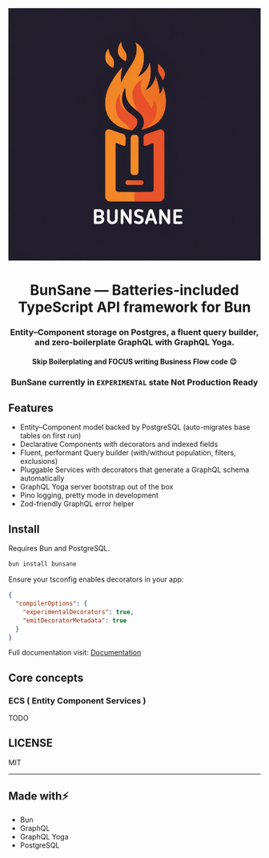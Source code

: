 <div align="center">

<img src="./BunSane.jpg" alt="BunSane" width="520" />

# BunSane — Batteries‑included TypeScript API framework for Bun

### Entity–Component storage on Postgres, a fluent query builder, and zero‑boilerplate GraphQL with GraphQL Yoga.
#### Skip Boilerplating and FOCUS writing Business Flow code 😉

### BunSane currently in `EXPERIMENTAL` state Not Production Ready
</div>

## Features

- Entity–Component model backed by PostgreSQL (auto-migrates base tables on first run)
- Declarative Components with decorators and indexed fields
- Fluent, performant Query builder (with/without population, filters, exclusions)
- Pluggable Services with decorators that generate a GraphQL schema automatically
- GraphQL Yoga server bootstrap out of the box
- Pino logging, pretty mode in development
- Zod-friendly GraphQL error helper

## Install

Requires Bun and PostgreSQL.

```cmd
bun install bunsane
```

Ensure your tsconfig enables decorators in your app:

```json
{
  "compilerOptions": {
    "experimentalDecorators": true,
    "emitDecoratorMetadata": true
  }
}
```

Full documentation visit: [Documentation](https://example.com)

## Core concepts

### ECS ( Entity Component Services )
TODO


## LICENSE 
MIT

---

## Made with⚡
- Bun
- GraphQL
- GraphQL Yoga
- PostgreSQL

